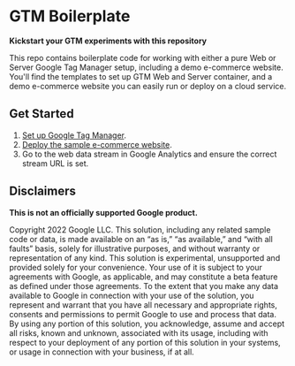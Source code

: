 # GTM Boilerplate
**Kickstart your GTM experiments with this repository**

This repo contains boilerplate code for working with either a pure Web or
Server Google Tag Manager setup, including a demo e-commerce website. You'll
find the templates to set up GTM Web and Server container, and a demo
e-commerce website you can easily run or deploy on a cloud service.


## Get Started

1. [Set up Google Tag Manager](./google_tag_manager/README.md).
2. [Deploy the sample e-commerce website](./website/README.md).
3. Go to the web data stream in Google Analytics and ensure the correct stream
   URL is set.

## Disclaimers
__This is not an officially supported Google product.__

Copyright 2022 Google LLC. This solution, including any related sample code or
data, is made available on an “as is,” “as available,” and “with all faults”
basis, solely for illustrative purposes, and without warranty or representation
of any kind. This solution is experimental, unsupported and provided solely for
your convenience. Your use of it is subject to your agreements with Google, as
applicable, and may constitute a beta feature as defined under those agreements.
To the extent that you make any data available to Google in connection with your
use of the solution, you represent and warrant that you have all necessary and
appropriate rights, consents and permissions to permit Google to use and process
that data. By using any portion of this solution, you acknowledge, assume and
accept all risks, known and unknown, associated with its usage, including with
respect to your deployment of any portion of this solution in your systems, or
usage in connection with your business, if at all.
